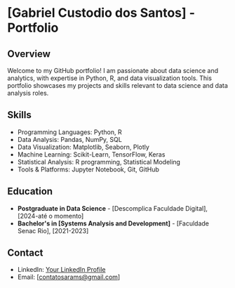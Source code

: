 # [Gabriel Custodio dos Santos] - Portfolio

## Overview
Welcome to my GitHub portfolio! I am passionate about data science and analytics, with expertise in Python, R, and data visualization tools. This portfolio showcases my projects and skills relevant to data science and data analysis roles.

## Skills
- Programming Languages: Python, R
- Data Analysis: Pandas, NumPy, SQL
- Data Visualization: Matplotlib, Seaborn, Plotly
- Machine Learning: Scikit-Learn, TensorFlow, Keras
- Statistical Analysis: R programming, Statistical Modeling
- Tools & Platforms: Jupyter Notebook, Git, GitHub

## Education
- **Postgraduate in Data Science** - [Descomplica Faculdade Digital], [2024-até o momento]
- **Bachelor's in [Systems Analysis and Development]** - [Faculdade Senac Rio], [2021-2023]

## Contact
- LinkedIn: [Your LinkedIn Profile](https://www.linkedin.com/in/gabrielsants/)
- Email: [contatosarams@gmail.com]

